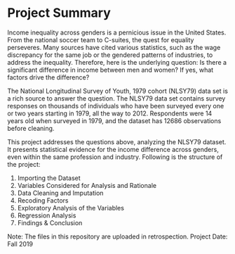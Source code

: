 # Project Summary

Income inequality across genders is a pernicious issue in the United States. From the national soccer team to C-suites, the quest for equality perseveres. Many sources have cited various statistics, such as the wage discrepancy for the same job or the gendered patterns of industries, to address the inequality. Therefore, here is the underlying question: Is there a significant difference in income between men and women? If yes, what factors drive the difference?

The National Longitudinal Survey of Youth, 1979 cohort (NLSY79) data set is a rich source to answer the question. The NLSY79 data set contains survey responses on thousands of individuals who have been surveyed every one or two years starting in 1979, all the way to 2012. Respondents were 14 years old when surveyed in 1979, and the dataset has 12686 observations before cleaning.

This project addresses the questions above, analyzing the NLSY79 dataset. It presents statistical evidence for the income difference across genders, even within the same profession and industry. Following is the structure of the project:

  1. Importing the Dataset
  2. Variables Considered for Analysis and Rationale
  3. Data Cleaning and Imputation
  4. Recoding Factors
  5. Exploratory Analysis of the Variables
  6. Regression Analysis
  7. Findings & Conclusion

Note: The files in this repository are uploaded in retrospection. 
Project Date: Fall 2019

